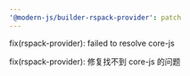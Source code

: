 ```yaml
---
'@modern-js/builder-rspack-provider': patch
---
```


fix(rspack-provider): failed to resolve core-js

fix(rspack-provider): 修复找不到 core-js 的问题

